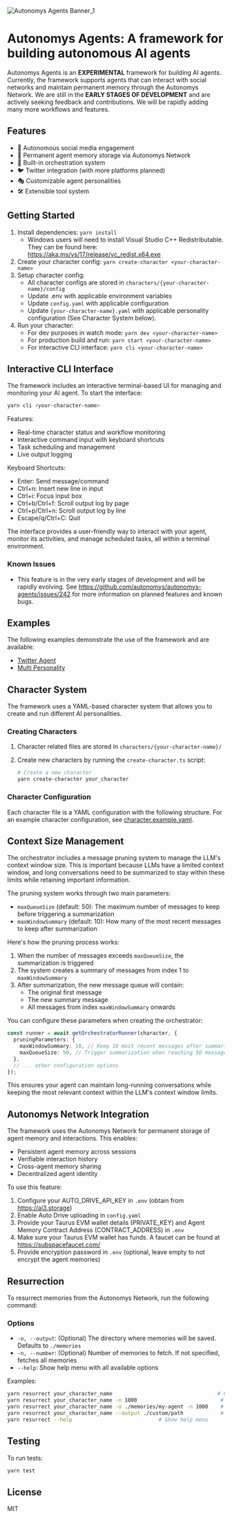 ![Autonomys Agents Banner_1](https://github.com/user-attachments/assets/340c2a09-ddc6-49c1-83af-ec9cdd30ac01)

# Autonomys Agents: A framework for building autonomous AI agents

Autonomys Agents is an **EXPERIMENTAL** framework for building AI agents. Currently, the framework supports agents that can interact with social networks and maintain permanent memory through the Autonomys Network. We are still in the **EARLY STAGES OF DEVELOPMENT** and are actively seeking feedback and contributions. We will be rapidly adding many more workflows and features.

## Features

- 🤖 Autonomous social media engagement
- 🧠 Permanent agent memory storage via Autonomys Network
- 🔄 Built-in orchestration system
- 🐦 Twitter integration (with more platforms planned)
- 🎭 Customizable agent personalities
- 🛠️ Extensible tool system

## Getting Started

1. Install dependencies: `yarn install`
   - Windows users will need to install Visual Studio C++ Redistributable. They can be found here: https://aka.ms/vs/17/release/vc_redist.x64.exe
2. Create your character config: `yarn create-character <your-character-name>`
3. Setup character config:
   - All character configs are stored in `characters/{your-character-name}/config`
   - Update .env with applicable environment variables
   - Update `config.yaml` with applicable configuration
   - Update `{your-character-name}.yaml` with applicable personality configuration (See Character System below).
4. Run your character:
   - For dev purposes in watch mode: `yarn dev <your-character-name>`
   - For production build and run: `yarn start <your-character-name>`
   - For interactive CLI interface: `yarn cli <your-character-name>`

## Interactive CLI Interface

The framework includes an interactive terminal-based UI for managing and monitoring your AI agent. To start the interface:

```bash
yarn cli <your-character-name>
```

Features:

- Real-time character status and workflow monitoring
- Interactive command input with keyboard shortcuts
- Task scheduling and management
- Live output logging

Keyboard Shortcuts:

- Enter: Send message/command
- Ctrl+n: Insert new line in input
- Ctrl+i: Focus input box
- Ctrl+b/Ctrl+f: Scroll output log by page
- Ctrl+p/Ctrl+n: Scroll output log by line
- Escape/q/Ctrl+C: Quit

The interface provides a user-friendly way to interact with your agent, monitor its activities, and manage scheduled tasks, all within a terminal environment.

### Known Issues

- This feature is in the very early stages of development and will be rapidly evolving. See https://github.com/autonomys/autonomys-agents/issues/242 for more information on planned features and known bugs.

## Examples

The following examples demonstrate the use of the framework and are available:

- [Twitter Agent](examples/twitterAgent/README.md)
- [Multi Personality](examples/multiPersonality/README.md)

## Character System

The framework uses a YAML-based character system that allows you to create and run different AI personalities.

### Creating Characters

1. Character related files are stored in `characters/{your-character-name}/`
2. Create new characters by running the `create-character.ts` script:

   ```bash
   # Create a new character
   yarn create-character your_character
   ```

### Character Configuration

Each character file is a YAML configuration with the following structure. For an example character configuration, see [character.example.yaml](characters/character.example/config/character.example.yaml).

## Context Size Management

The orchestrator includes a message pruning system to manage the LLM's context window size. This is important because LLMs have a limited context window, and long conversations need to be summarized to stay within these limits while retaining important information.

The pruning system works through two main parameters:

- `maxQueueSize` (default: 50): The maximum number of messages to keep before triggering a summarization
- `maxWindowSummary` (default: 10): How many of the most recent messages to keep after summarization

Here's how the pruning process works:

1. When the number of messages exceeds `maxQueueSize`, the summarization is triggered
2. The system creates a summary of messages from index 1 to `maxWindowSummary`
3. After summarization, the new message queue will contain:
   - The original first message
   - The new summary message
   - All messages from index `maxWindowSummary` onwards

You can configure these parameters when creating the orchestrator:

```typescript
const runner = await getOrchestratorRunner(character, {
  pruningParameters: {
    maxWindowSummary: 10, // Keep 10 most recent messages after summarization
    maxQueueSize: 50, // Trigger summarization when reaching 50 messages
  },
  // ... other configuration options
});
```

This ensures your agent can maintain long-running conversations while keeping the most relevant context within the LLM's context window limits.

## Autonomys Network Integration

The framework uses the Autonomys Network for permanent storage of agent memory and interactions. This enables:

- Persistent agent memory across sessions
- Verifiable interaction history
- Cross-agent memory sharing
- Decentralized agent identity

To use this feature:

1. Configure your AUTO_DRIVE_API_KEY in `.env` (obtain from https://ai3.storage)
2. Enable Auto Drive uploading in `config.yaml`
3. Provide your Taurus EVM wallet details (PRIVATE_KEY) and Agent Memory Contract Address (CONTRACT_ADDRESS) in `.env`
4. Make sure your Taurus EVM wallet has funds. A faucet can be found at https://subspacefaucet.com/
5. Provide encryption password in `.env` (optional, leave empty to not encrypt the agent memories)

## Resurrection

To resurrect memories from the Autonomys Network, run the following command:

### Options

- `-o, --output`: (Optional) The directory where memories will be saved. Defaults to `./memories`
- `-n, --number`: (Optional) Number of memories to fetch. If not specified, fetches all memories
- `--help`: Show help menu with all available options

Examples:

```bash
yarn resurrect your_character_name                                  # Fetch all memories to ./memories/
yarn resurrect your_character_name -n 1000                           # Fetch 1000 memories to ./memories/
yarn resurrect your_character_name -o ./memories/my-agent -n 1000    # Fetch 1000 memories to specified directory
yarn resurrect your_character_name --output ./custom/path            # Fetch all memories to custom directory
yarn resurrect --help                            # Show help menu
```

## Testing

To run tests:

```bash
yarn test
```

## License

MIT
